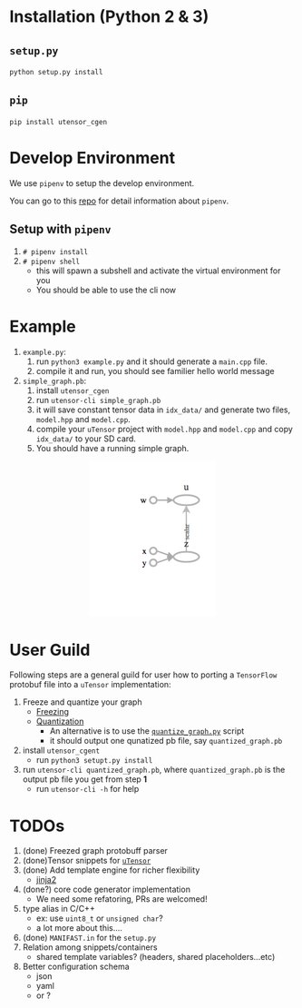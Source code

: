 # Installation (Python 2 & 3)

## `setup.py`

```
python setup.py install
```

## `pip`

```
pip install utensor_cgen
```

# Develop Environment

We use `pipenv` to setup the develop environment.

You can go to this [repo](https://github.com/pypa/pipenv) for detail information about `pipenv`.

## Setup with `pipenv`

1. `# pipenv install`
2. `# pipenv shell`
    - this will spawn a subshell and activate the virtual environment for you
    - You should be able to use the cli now

# Example

1. `example.py`:
    1. run `python3 example.py` and it should generate a `main.cpp` file.
    2. compile it and run, you should see familier hello world message
2. `simple_graph.pb`:
    1. install `utensor_cgen`
    2. run `utensor-cli simple_graph.pb`
    3. it will save constant tensor data in `idx_data/` and generate two files, `model.hpp` and `model.cpp`.
    4. compile your `uTensor` project with `model.hpp` and `model.cpp` and copy `idx_data/` to your SD card.
    5. You should have a running simple graph.

<center>
<img alt=simple-graph src=images/simple_graph.png />
</center>

# User Guild

Following steps are a general guild for user how to porting a `TensorFlow` protobuf file into a `uTensor` implementation:

1. Freeze and quantize your graph
    - [Freezing](https://www.tensorflow.org/extend/tool_developers/#freezing)
    - [Quantization](https://www.tensorflow.org/performance/quantization)
        - An alternative is to use the [`quantize_graph.py`](https://github.com/tensorflow/tensorflow/blob/master/tensorflow/tools/quantization/quantize_graph.py) script
        - it should output one qunatized pb file, say `quantized_graph.pb`
2. install `utensor_cgent`
    - run `python3 setupt.py install`
3. run `utensor-cli quantized_graph.pb`, where `quantized_graph.pb` is the output pb file you get from step **1**
    - run `utensor-cli -h` for help

# TODOs
1. (done) Freezed graph protobuff parser
2. (done)Tensor snippets for [`uTensor`](https://github.com/neil-tan/uTensor)
3. (done) Add template engine for richer flexibility
    - [jinja2](http://jinja.pocoo.org)
4. (done?) core code generator implementation
    - We need some refatoring, PRs are welcomed!
5. type alias in C/C++
    - ex: use `uint8_t` or `unsigned char`?
    - a lot more about this.... 
6. (done) `MANIFAST.in` for the `setup.py`
7. Relation among snippets/containers
    - shared template variables? (headers, shared placeholders...etc)
8. Better configuration schema
    - json
    - yaml
    - or ?
